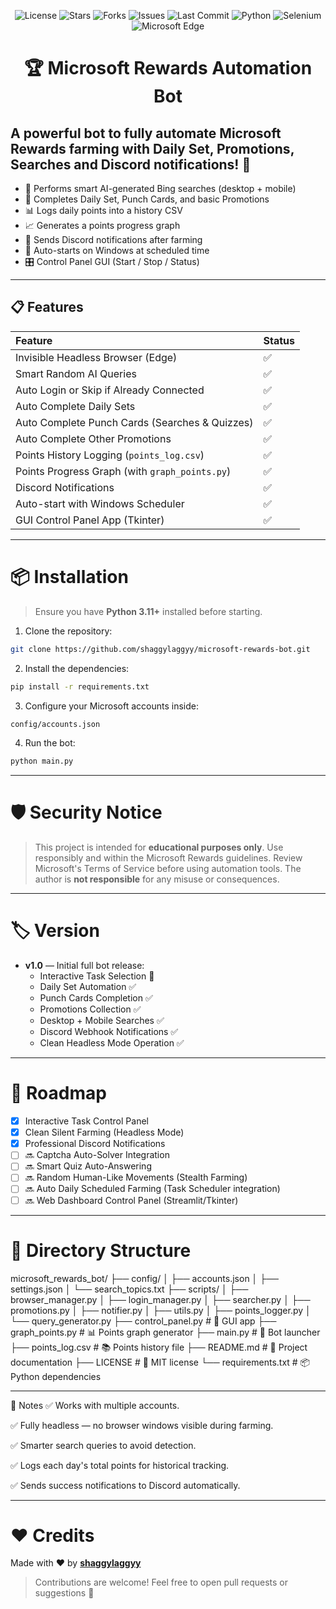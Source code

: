 <p align="center">
  <img src="https://img.shields.io/github/license/shaggylaggyy/microsoft-rewards-bot?color=brightgreen&style=for-the-badge" alt="License">
  <img src="https://img.shields.io/github/stars/shaggylaggyy/microsoft-rewards-bot?color=yellow&style=for-the-badge" alt="Stars">
  <img src="https://img.shields.io/github/forks/shaggylaggyy/microsoft-rewards-bot?color=blue&style=for-the-badge" alt="Forks">
  <img src="https://img.shields.io/github/issues/shaggylaggyy/microsoft-rewards-bot?color=red&style=for-the-badge" alt="Issues">
  <img src="https://img.shields.io/github/last-commit/shaggylaggyy/microsoft-rewards-bot?color=purple&style=for-the-badge" alt="Last Commit">
  <img src="https://img.shields.io/badge/Python-3.11%2B-blue?style=for-the-badge&logo=python" alt="Python">
  <img src="https://img.shields.io/badge/Made%20With-Selenium-brightgreen?style=for-the-badge&logo=selenium" alt="Selenium">
  <img src="https://img.shields.io/badge/Edge-Automation-blue?style=for-the-badge&logo=microsoftedge" alt="Microsoft Edge">
</p>

<h1 align="center">🏆 Microsoft Rewards Automation Bot</h1>


## A powerful bot to fully automate Microsoft Rewards farming with Daily Set, Promotions, Searches and Discord notifications! 🚀

- 🔎 Performs smart AI-generated Bing searches (desktop + mobile)
- 🎯 Completes Daily Set, Punch Cards, and basic Promotions
- 📊 Logs daily points into a history CSV
- 📈 Generates a points progress graph
- 📩 Sends Discord notifications after farming
- 🚀 Auto-starts on Windows at scheduled time
- 🎛️ Control Panel GUI (Start / Stop / Status)

---

## 📋 Features

| Feature | Status |
|:--------|:-------|
| Invisible Headless Browser (Edge) | ✅ |
| Smart Random AI Queries | ✅ |
| Auto Login or Skip if Already Connected | ✅ |
| Auto Complete Daily Sets | ✅ |
| Auto Complete Punch Cards (Searches & Quizzes) | ✅ |
| Auto Complete Other Promotions | ✅ |
| Points History Logging (`points_log.csv`) | ✅ |
| Points Progress Graph (with `graph_points.py`) | ✅ |
| Discord Notifications | ✅ |
| Auto-start with Windows Scheduler | ✅ |
| GUI Control Panel App (Tkinter) | ✅ |


---

# 📦 Installation

> Ensure you have **Python 3.11+** installed before starting.

1. Clone the repository:
```bash
git clone https://github.com/shaggylaggyy/microsoft-rewards-bot.git
```
2. Install the dependencies:
```bash
pip install -r requirements.txt
```
3. Configure your Microsoft accounts inside:
```bash
config/accounts.json
```
4. Run the bot:
```bash
python main.py
```

---

# 🛡️ Security Notice

> This project is intended for **educational purposes only**.
> Use responsibly and within the Microsoft Rewards guidelines.
> Review Microsoft's Terms of Service before using automation tools.
> The author is **not responsible** for any misuse or consequences.

---

# 🏷️ Version

- **v1.0** — Initial full bot release:
  - Interactive Task Selection 🏫
  - Daily Set Automation ✅
  - Punch Cards Completion ✅
  - Promotions Collection ✅
  - Desktop + Mobile Searches ✅
  - Discord Webhook Notifications ✅
  - Clean Headless Mode Operation ✅

---

# 🚀 Roadmap

- [x] Interactive Task Control Panel
- [x] Clean Silent Farming (Headless Mode)
- [x] Professional Discord Notifications
- [ ] 🔜 Captcha Auto-Solver Integration
- [ ] 🔜 Smart Quiz Auto-Answering
- [ ] 🔜 Random Human-Like Movements (Stealth Farming)
- [ ] 🔜 Auto Daily Scheduled Farming (Task Scheduler integration)
- [ ] 🔜 Web Dashboard Control Panel (Streamlit/Tkinter)

---

# 📁 Directory Structure

microsoft_rewards_bot/
├── config/
│   ├── accounts.json
│   ├── settings.json
│   └── search_topics.txt
├── scripts/
│   ├── browser_manager.py
│   ├── login_manager.py
│   ├── searcher.py
│   ├── promotions.py
│   ├── notifier.py
│   ├── utils.py
│   ├── points_logger.py
│   └── query_generator.py
├── control_panel.py      # 🧩 GUI app
├── graph_points.py       # 📊 Points graph generator
├── main.py               # 🧠 Bot launcher
├── points_log.csv        # 📚 Points history file
├── README.md             # 📝 Project documentation
├── LICENSE               # 📜 MIT license
└── requirements.txt      # 📦 Python dependencies

---

📄 Notes
✅ Works with multiple accounts.

✅ Fully headless — no browser windows visible during farming.

✅ Smarter search queries to avoid detection.

✅ Logs each day's total points for historical tracking.

✅ Sends success notifications to Discord automatically.

---

# ❤️ Credits

Made with ❤️ by [**shaggylaggyy**](https://github.com/shaggylaggyy)

> Contributions are welcome! Feel free to open pull requests or suggestions 💛
